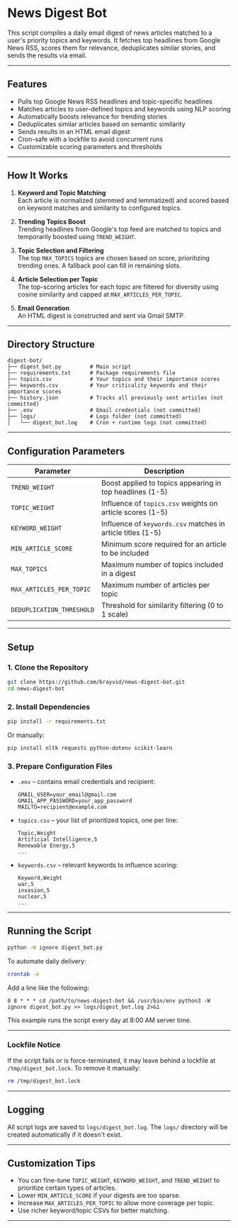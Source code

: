 # News Digest Bot

This script compiles a daily email digest of news articles matched to a user's priority topics and keywords. It fetches top headlines from Google News RSS, scores them for relevance, deduplicates similar stories, and sends the results via email.

---

## Features

- Pulls top Google News RSS headlines and topic-specific headlines
- Matches articles to user-defined topics and keywords using NLP scoring
- Automatically boosts relevance for trending stories
- Deduplicates similar articles based on semantic similarity
- Sends results in an HTML email digest
- Cron-safe with a lockfile to avoid concurrent runs
- Customizable scoring parameters and thresholds

---

## How It Works

1. **Keyword and Topic Matching**  
   Each article is normalized (stemmed and lemmatized) and scored based on keyword matches and similarity to configured topics.

2. **Trending Topics Boost**  
   Trending headlines from Google's top feed are matched to topics and temporarily boosted using `TREND_WEIGHT`.

3. **Topic Selection and Filtering**  
   The top `MAX_TOPICS` topics are chosen based on score, prioritizing trending ones. A fallback pool can fill in remaining slots.

4. **Article Selection per Topic**  
   The top-scoring articles for each topic are filtered for diversity using cosine similarity and capped at `MAX_ARTICLES_PER_TOPIC`.

5. **Email Generation**  
   An HTML digest is constructed and sent via Gmail SMTP.

---

## Directory Structure

```plaintext
digest-bot/
├── digest_bot.py         # Main script
├── requirements.txt      # Package requirements file
├── topics.csv            # Your topics and their importance scores
├── keywords.csv          # Your criticality keywords and their importance scores
├── history.json          # Tracks all previously sent articles (not committed)
├── .env                  # Email credentials (not committed)
├── logs/                 # Logs folder (not committed)
│   └── digest_bot.log    # Cron + runtime logs (not committed)
```
---

## Configuration Parameters

| Parameter                  | Description |
|---------------------------|-------------|
| `TREND_WEIGHT`            | Boost applied to topics appearing in top headlines (1-5) |
| `TOPIC_WEIGHT`            | Influence of `topics.csv` weights on article scores (1-5) |
| `KEYWORD_WEIGHT`          | Influence of `keywords.csv` matches in article titles (1-5) |
| `MIN_ARTICLE_SCORE`       | Minimum score required for an article to be included |
| `MAX_TOPICS`              | Maximum number of topics included in a digest |
| `MAX_ARTICLES_PER_TOPIC`  | Maximum number of articles per topic |
| `DEDUPLICATION_THRESHOLD` | Threshold for similarity filtering (0 to 1 scale) |

---


## Setup

### 1. Clone the Repository

```bash
git clone https://github.com/brayvid/news-digest-bot.git
cd news-digest-bot
```

### 2. Install Dependencies

```bash
pip install -r requirements.txt
```

Or manually:

```bash
pip install nltk requests python-dotenv scikit-learn
```


### 3. Prepare Configuration Files

- `.env` – contains email credentials and recipient:
  ```env
  GMAIL_USER=your_email@gmail.com
  GMAIL_APP_PASSWORD=your_app_password
  MAILTO=recipient@example.com
  ```
- `topics.csv` – your list of prioritized topics, one per line:
  ```
  Topic,Weight
  Artificial Intelligence,5
  Renewable Energy,5
  ...
  ```
- `keywords.csv` – relevant keywords to influence scoring:
  ```
  Keyword,Weight
  war,5
  invasion,5
  nuclear,5
  ...
  ```
---

## Running the Script

```bash
python -W ignore digest_bot.py
```

To automate daily delivery:

```bash
crontab -e
```

Add a line like the following:

```
0 8 * * * cd /path/to/news-digest-bot && /usr/bin/env python3 -W ignore digest_bot.py >> logs/digest_bot.log 2>&1
```

This example runs the script every day at 8:00 AM server time.

---

### Lockfile Notice

If the script fails or is force-terminated, it may leave behind a lockfile at `/tmp/digest_bot.lock`. To remove it manually:

```bash
rm /tmp/digest_bot.lock
```

---

## Logging

All script logs are saved to `logs/digest_bot.log`. The `logs/` directory will be created automatically if it doesn't exist.

---

## Customization Tips

- You can fine-tune `TOPIC_WEIGHT`, `KEYWORD_WEIGHT`, and `TREND_WEIGHT` to prioritize certain types of articles.
- Lower `MIN_ARTICLE_SCORE` if your digests are too sparse.
- Increase `MAX_ARTICLES_PER_TOPIC` to allow more coverage per topic.
- Use richer keyword/topic CSVs for better matching.

---